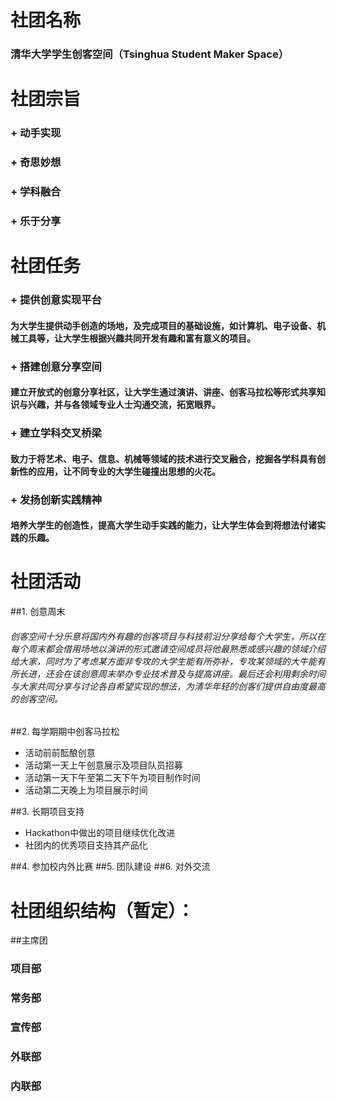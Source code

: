 社团名称
===========================================================
### **清华大学学生创客空间（Tsinghua Student Maker Space）**

社团宗旨
===========================================================
### + 动手实现

### + 奇思妙想

### + 学科融合

### + 乐于分享

社团任务
===========================================================
### + 提供创意实现平台
####  为大学生提供动手创造的场地，及完成项目的基础设施，如计算机、电子设备、机械工具等，让大学生根据兴趣共同开发有趣和富有意义的项目。
### + 搭建创意分享空间
####  建立开放式的创意分享社区，让大学生通过演讲、讲座、创客马拉松等形式共享知识与兴趣，并与各领域专业人士沟通交流，拓宽眼界。
### + 建立学科交叉桥梁
####  致力于将艺术、电子、信息、机械等领域的技术进行交叉融合，挖掘各学科具有创新性的应用，让不同专业的大学生碰撞出思想的火花。
### + 发扬创新实践精神
####  培养大学生的创造性，提高大学生动手实践的能力，让大学生体会到将想法付诸实践的乐趣。

社团活动
===========================================================
##1. 创意周末
###### 创客空间十分乐意将国内外有趣的创客项目与科技前沿分享给每个大学生，所以在每个周末都会借用场地以演讲的形式邀请空间成员将他最熟悉或感兴趣的领域介绍给大家，同时为了考虑某方面非专攻的大学生能有所弥补，专攻某领域的大牛能有所长进，还会在该创意周末举办专业技术普及与提高讲座。最后还会利用剩余时间与大家共同分享与讨论各自希望实现的想法，为清华年轻的创客们提供自由度最高的创客空间。

##2. 每学期期中创客马拉松
* 活动前前酝酿创意
* 活动第一天上午创意展示及项目队员招募
* 活动第一天下午至第二天下午为项目制作时间
* 活动第二天晚上为项目展示时间  

##3. 长期项目支持
* Hackathon中做出的项目继续优化改进
* 社团内的优秀项目支持其产品化  

##4. 参加校内外比赛
##5. 团队建设
##6. 对外交流

社团组织结构（暂定）：
===========================================================
##主席团
### 项目部
### 常务部
### 宣传部
### 外联部
### 内联部
